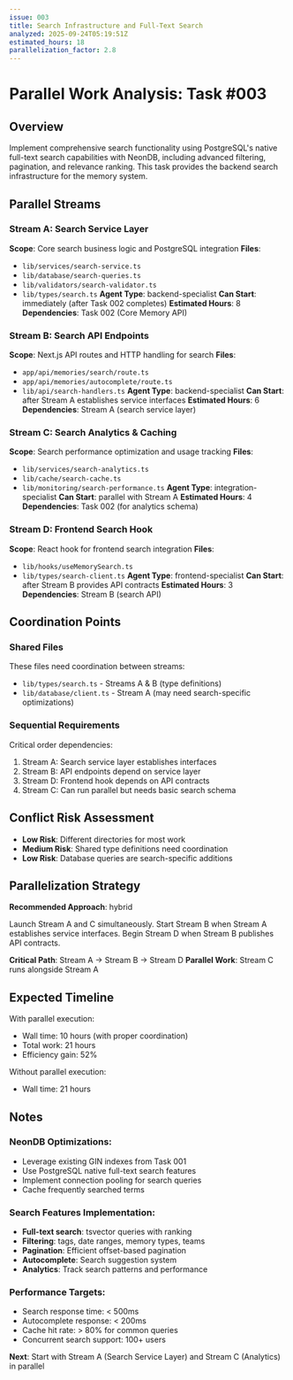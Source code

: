 ```yaml
---
issue: 003
title: Search Infrastructure and Full-Text Search
analyzed: 2025-09-24T05:19:51Z
estimated_hours: 18
parallelization_factor: 2.8
---
```


# Parallel Work Analysis: Task #003

## Overview
Implement comprehensive search functionality using PostgreSQL's native full-text search capabilities with NeonDB, including advanced filtering, pagination, and relevance ranking. This task provides the backend search infrastructure for the memory system.

## Parallel Streams

### Stream A: Search Service Layer
**Scope**: Core search business logic and PostgreSQL integration
**Files**:
- `lib/services/search-service.ts`
- `lib/database/search-queries.ts`
- `lib/validators/search-validator.ts`
- `lib/types/search.ts`
**Agent Type**: backend-specialist
**Can Start**: immediately (after Task 002 completes)
**Estimated Hours**: 8
**Dependencies**: Task 002 (Core Memory API)

### Stream B: Search API Endpoints
**Scope**: Next.js API routes and HTTP handling for search
**Files**:
- `app/api/memories/search/route.ts`
- `app/api/memories/autocomplete/route.ts`
- `lib/api/search-handlers.ts`
**Agent Type**: backend-specialist
**Can Start**: after Stream A establishes service interfaces
**Estimated Hours**: 6
**Dependencies**: Stream A (search service layer)

### Stream C: Search Analytics & Caching
**Scope**: Search performance optimization and usage tracking
**Files**:
- `lib/services/search-analytics.ts`
- `lib/cache/search-cache.ts`
- `lib/monitoring/search-performance.ts`
**Agent Type**: integration-specialist
**Can Start**: parallel with Stream A
**Estimated Hours**: 4
**Dependencies**: Task 002 (for analytics schema)

### Stream D: Frontend Search Hook
**Scope**: React hook for frontend search integration
**Files**:
- `lib/hooks/useMemorySearch.ts`
- `lib/types/search-client.ts`
**Agent Type**: frontend-specialist
**Can Start**: after Stream B provides API contracts
**Estimated Hours**: 3
**Dependencies**: Stream B (search API)

## Coordination Points

### Shared Files
These files need coordination between streams:
- `lib/types/search.ts` - Streams A & B (type definitions)
- `lib/database/client.ts` - Stream A (may need search-specific optimizations)

### Sequential Requirements
Critical order dependencies:
1. Stream A: Search service layer establishes interfaces
2. Stream B: API endpoints depend on service layer
3. Stream D: Frontend hook depends on API contracts
4. Stream C: Can run parallel but needs basic search schema

## Conflict Risk Assessment
- **Low Risk**: Different directories for most work
- **Medium Risk**: Shared type definitions need coordination
- **Low Risk**: Database queries are search-specific additions

## Parallelization Strategy

**Recommended Approach**: hybrid

Launch Stream A and C simultaneously. Start Stream B when Stream A establishes service interfaces. Begin Stream D when Stream B publishes API contracts.

**Critical Path**: Stream A → Stream B → Stream D
**Parallel Work**: Stream C runs alongside Stream A

## Expected Timeline

With parallel execution:
- Wall time: 10 hours (with proper coordination)
- Total work: 21 hours
- Efficiency gain: 52%

Without parallel execution:
- Wall time: 21 hours

## Notes

### NeonDB Optimizations:
- Leverage existing GIN indexes from Task 001
- Use PostgreSQL native full-text search features
- Implement connection pooling for search queries
- Cache frequently searched terms

### Search Features Implementation:
- **Full-text search**: tsvector queries with ranking
- **Filtering**: tags, date ranges, memory types, teams
- **Pagination**: Efficient offset-based pagination
- **Autocomplete**: Search suggestion system
- **Analytics**: Track search patterns and performance

### Performance Targets:
- Search response time: < 500ms
- Autocomplete response: < 200ms
- Cache hit rate: > 80% for common queries
- Concurrent search support: 100+ users

**Next**: Start with Stream A (Search Service Layer) and Stream C (Analytics) in parallel